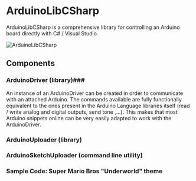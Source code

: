 # ArduinoLibCSharp
ArduinoLibCSharp is a comprehensive library for controlling an Arduino board directly with C# / Visual Studio.

![ArduinoLibCSharp](https://github.com/christophediericx/ArduinoLibCSharp/blob/master/Images/ArduinoLibCSharp-header-color.png)

## Components ##

### ArduinoDriver (library)###
An instance of an ArduinoDriver can be created in order to communicate with an attached Arduino. The commands available are fully functionally equivalent to the ones present in the Arduino Language libraries itself (read / write analog and digital outputs, send tone ,...). This makes that most Arduino snippets online can be very easily adapted to work with the ArduinoDriver.

### ArduinoUploader (library) ###
### ArduinoSketchUploader (command line utility) ###
### Sample Code: Super Mario Bros "Underworld" theme
